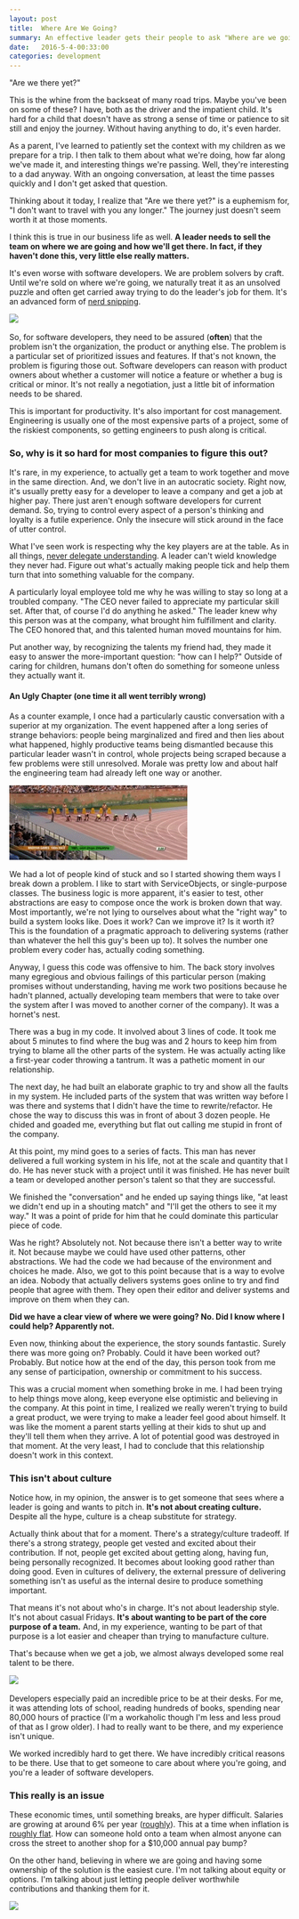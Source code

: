 ```yaml
---
layout: post
title:  Where Are We Going?
summary: An effective leader gets their people to ask "Where are we going and how can I help?"  These are lessons learned from effective and frustrating experiences delivering software systems for over 20 years in the business.
date:   2016-5-4-00:33:00
categories: development
---
```


"Are we there yet?"

This is the whine from the backseat of many road trips.  Maybe you've been on some of these?  I have, both as the driver and the impatient child.  It's hard for a child that doesn't have as strong a sense of time or patience to sit still and enjoy the journey.  Without having anything to do, it's even harder.

As a parent, I've learned to patiently set the context with my children as we prepare for a trip.  I then talk to them about what we're doing, how far along we've made it, and interesting things we're passing.  Well, they're interesting to a dad anyway.  With an ongoing conversation, at least the time passes quickly and I don't get asked that question.

Thinking about it today, I realize that "Are we there yet?" is a euphemism for, "I don't want to travel with you any longer."  The journey just doesn't seem worth it at those moments.

I think this is true in our business life as well.  **A leader needs to sell the team on where we are going and how we'll get there.  In fact, if they haven't done this, very little else really matters.**

It's even worse with software developers.  We are problem solvers by craft.  Until we're sold on where we're going, we naturally treat it as an unsolved puzzle and often get carried away trying to do the leader's job for them.  It's an advanced form of [nerd snipping](https://xkcd.com/356/).

<img src="https://imgs.xkcd.com/comics/nerd_sniping.png" height="400px" />

So, for software developers, they need to be assured (**often**) that the problem isn't the organization, the product or anything else.  The problem is a particular set of prioritized issues and features.  If that's not known, the problem is figuring those out.  Software developers can reason with product owners about whether a customer will notice a feature or whether a bug is critical or minor.  It's not really a negotiation, just a little bit of information needs to be shared.

This is important for productivity.  It's also important for cost management.  Engineering is usually one of the most expensive parts of a project, some of the riskiest components, so getting engineers to push along is critical.

### So, why is it so hard for most companies to figure this out?

It's rare, in my experience, to actually get a team to work together and move in the same direction.  And, we don't live in an autocratic society.  Right now, it's usually pretty easy for a developer to leave a company and get a job at higher pay.  There just aren't enough software developers for current demand.  So, trying to control every aspect of a person's thinking and loyalty is a futile experience.  Only the insecure will stick around in the face of utter control.

What I've seen work is respecting why the key players are at the table.  As in all things, [never delegate understanding](http://www.eamesoffice.com/the-work/never-delegate-understanding/).  A leader can't wield knowledge they never had.  Figure out what's actually making people tick and help them turn that into something valuable for the company.

A particularly loyal employee told me why he was willing to stay so long at a troubled company.  "The CEO never failed to appreciate my particular skill set.  After that, of course I'd do anything he asked."  The leader knew why this person was at the company, what brought him fulfillment and clarity.  The CEO honored that, and this talented human moved mountains for him.

Put another way, by recognizing the talents my friend had, they made it easy to answer the more-important question: "how can I help?"  Outside of caring for children, humans don't often do something for someone unless they actually want it.

#### An Ugly Chapter (one time it all went terribly wrong)

As a counter example, I once had a particularly caustic conversation with a superior at my organization.  The event happened after a long series of strange behaviors: people being marginalized and fired and then lies about what happened, highly productive teams being dismantled because this particular leader wasn't in control, whole projects being scraped because a few problems were still unresolved.  Morale was pretty low and about half the engineering team had already left one way or another.

<img src="/images/the_dictator.gif" />

We had a lot of people kind of stuck and so I started showing them ways I break down a problem.  I like to start with ServiceObjects, or single-purpose classes.  The business logic is more apparent, it's easier to test, other abstractions are easy to compose once the work is broken down that way.  Most importantly, we're not lying to ourselves about what the "right way" to build a system looks like.  Does it work?  Can we improve it?  Is it worth it?  This is the foundation of a pragmatic approach to delivering systems (rather than whatever the hell this guy's been up to).  It solves the number one problem every coder has, actually coding something.

Anyway, I guess this code was offensive to him.  The back story involves many egregious and obvious failings of this particular person (making promises without understanding, having me work two positions because he hadn't planned, actually developing team members that were to take over the system after I was moved to another corner of the company).  It was a hornet's nest.

There was a bug in my code.  It involved about 3 lines of code.  It took me about 5 minutes to find where the bug was and 2 hours to keep him from trying to blame all the other parts of the system.  He was actually acting like a first-year coder throwing a tantrum.  It was a pathetic moment in our relationship.

The next day, he had built an elaborate graphic to try and show all the faults in my system.  He included parts of the system that was written way before I was there and systems that I didn't have the time to rewrite/refactor.  He chose the way to discuss this was in front of about 3 dozen people.  He chided and goaded me, everything but flat out calling me stupid in front of the company.

At this point, my mind goes to a series of facts.  This man has never delivered a full working system in his life, not at the scale and quantity that I do.  He has never stuck with a project until it was finished.  He has never built a team or developed another person's talent so that they are successful.

We finished the "conversation" and he ended up saying things like, "at least we didn't end up in a shouting match" and "I'll get the others to see it my way."  It was a point of pride for him that he could dominate this particular piece of code.

Was he right?  Absolutely not.  Not because there isn't a better way to write it.  Not because maybe we could have used other patterns, other abstractions.  We had the code we had because of the environment and choices he made.  Also, we got to this point because that is a way to evolve an idea.  Nobody that actually delivers systems goes online to try and find people that agree with them.  They open their editor and deliver systems and improve on them when they can.

**Did we have a clear view of where we were going?  No.  Did I know where I could help?  Apparently not.**

Even now, thinking about the experience, the story sounds fantastic.  Surely there was more going on?  Probably.  Could it have been worked out?  Probably.  But notice how at the end of the day, this person took from me any sense of participation, ownership or commitment to his success.

This was a crucial moment when something broke in me.  I had been trying to help things move along, keep everyone else optimistic and believing in the company.  At this point in time, I realized we really weren't trying to build a great product, we were trying to make a leader feel good about himself.  It was like the moment a parent starts yelling at their kids to shut up and they'll tell them when they arrive.  A lot of potential good was destroyed in that moment.  At the very least, I had to conclude that this relationship doesn't work in this context.

### This isn't about culture

Notice how, in my opinion, the answer is to get someone that sees where a leader is going and wants to pitch in.  **It's not about creating culture.**  Despite all the hype, culture is a cheap substitute for strategy.

Actually think about that for a moment.  There's a strategy/culture tradeoff.  If there's a strong strategy, people get vested and excited about their contribution.  If not, people get excited about getting along, having fun, being personally recognized.  It becomes about looking good rather than doing good.  Even in cultures of delivery, the external pressure of delivering something isn't as useful as the internal desire to produce something important.

That means it's not about who's in charge.  It's not about leadership style.  It's not about casual Fridays.  **It's about wanting to be part of the core purpose of a team.**  And, in my experience, wanting to be part of that purpose is a lot easier and cheaper than trying to manufacture culture.

That's because when we get a job, we almost always developed some real talent to be there.

<img src="http://i.imgur.com/Ihgu0xe.gif" />

Developers especially paid an incredible price to be at their desks.  For me, it was attending lots of school, reading hundreds of books, spending near 80,000 hours of practice (I'm a workaholic though I'm less and less proud of that as I grow older).  I had to really want to be there, and my experience isn't unique.

We worked incredibly hard to get there.  We have incredibly critical reasons to be there.  Use that to get someone to care about where you're going, and you're a leader of software developers.

### This really is an issue

These economic times, until something breaks, are hyper difficult.  Salaries are growing at around 6% per year ([roughly](http://www.codingdojo.com/blog/web-developer-salaries-2016/)).  This at a time when inflation is [roughly flat](http://www.usinflationcalculator.com/inflation/current-inflation-rates/).  How can someone hold onto a team when almost anyone can cross the street to another shop for a $10,000 annual pay bump?

On the other hand, believing in where we are going and having some ownership of the solution is the easiest cure.  I'm not talking about equity or options.  I'm talking about just letting people deliver worthwhile contributions and thanking them for it.

<img src="http://i.imgur.com/b3SwpNR.jpg" />
